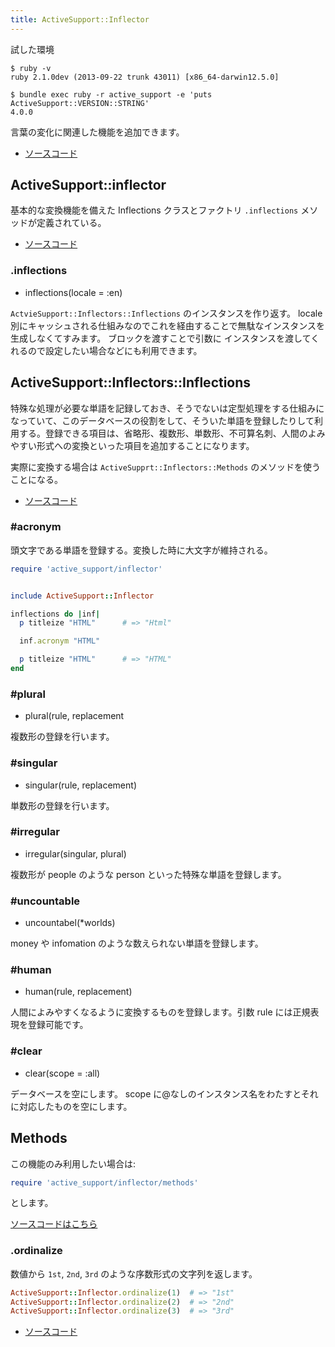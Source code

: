 ```yaml
---
title: ActiveSupport::Inflector
---
```



試した環境

```
$ ruby -v
ruby 2.1.0dev (2013-09-22 trunk 43011) [x86_64-darwin12.5.0]
```

```
$ bundle exec ruby -r active_support -e 'puts ActiveSupport::VERSION::STRING'
4.0.0
```

言葉の変化に関連した機能を追加できます。

* [ソースコード](https://github.com/rails/rails/blob/master/activesupport/lib/active_support/inflector.rb)


ActiveSupport::inflector
--------------------------------------------------------------------------------

基本的な変換機能を備えた Inflections クラスとファクトリ `.inflections` メソッドが定義されている。

* [ソースコード](https://github.com/rails/rails/blob/master/activesupport/lib/active_support/inflector/inflections.rb#L9-L155)

### .inflections

* inflections(locale = :en)

`ActvieSupport::Inflectors::Inflections` のインスタンスを作り返す。
locale別にキャッシュされる仕組みなのでこれを経由することで無駄なインスタンスを生成しなくてすみます。
ブロックを渡すことで引数に インスタンスを渡してくれるので設定したい場合などにも利用できます。


ActiveSupport::Inflectors::Inflections
--------------------------------------------------------------------------------

特殊な処理が必要な単語を記録しておき、そうでないは定型処理をする仕組みになっていて、このデータベースの役割をして、そういた単語を登録したりして利用する。登録できる項目は、省略形、複数形、単数形、不可算名刺、人間のよみやすい形式への変換といった項目を追加することになります。

実際に変換する場合は `ActiveSupprt::Inflectors::Methods` のメソッドを使うことになる。

* [ソースコード](https://github.com/rails/rails/blob/master/activesupport/lib/active_support/inflector/inflections.rb#L9-L193)

### #acronym

頭文字である単語を登録する。変換した時に大文字が維持される。

```ruby
require 'active_support/inflector'


include ActiveSupport::Inflector

inflections do |inf|
  p titleize "HTML"      # => "Html"

  inf.acronym "HTML"

  p titleize "HTML"      # => "HTML"
end
```

### #plural

* plural(rule, replacement

複数形の登録を行います。

### #singular

* singular(rule, replacement)

単数形の登録を行います。

### #irregular

* irregular(singular, plural)

複数形が people のような person といった特殊な単語を登録します。

### #uncountable

* uncountabel(*worlds)

money や infomation のような数えられない単語を登録します。

### #human

* human(rule, replacement)

人間によみやすくなるように変換するものを登録します。引数 rule には正規表現を登録可能です。

### #clear

* clear(scope = :all)

データベースを空にします。
scope に@なしのインスタンス名をわたすとそれに対応したものを空にします。


Methods
--------------------------------------------------------------------------------

この機能のみ利用したい場合は:

```ruby
require 'active_support/inflector/methods'
```

とします。

[ソースコードはこちら](https://github.com/rails/rails/blob/v4.0.0.rc1/activesupport/lib/active_support/inflector/methods.rb)

### .ordinalize

数値から `1st`, `2nd`, `3rd` のような序数形式の文字列を返します。

```ruby
ActiveSupport::Inflector.ordinalize(1)  # => "1st"
ActiveSupport::Inflector.ordinalize(2)  # => "2nd"
ActiveSupport::Inflector.ordinalize(3)  # => "3rd"
```

* [ソースコード](https://github.com/rails/rails/blob/v4.0.0.rc1/activesupport/lib/active_support/inflector/methods.rb#L277-L299)
